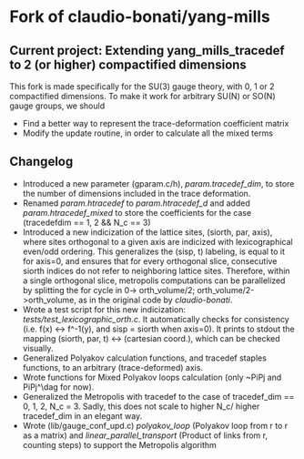 # Fork of claudio-bonati/yang-mills
## Current project: Extending yang\_mills\_tracedef to 2 (or higher) compactified dimensions

This fork is made specifically for the SU(3) gauge theory, with 0, 1 or 2 compactified dimensions.
To make it work for arbitrary SU(N) or SO(N) gauge groups, we should
- Find a better way to represent the trace-deformation coefficient matrix
- Modify the update routine, in order to calculate all the mixed terms

## Changelog

- Introduced a new parameter (gparam.c/h), *param.tracedef\_dim*, to store the number of dimensions included in the trace deformation.
- Renamed *param.htracedef* to *param.htracedef_d* and added *param.htracedef_mixed* to store the coefficients for the case (tracedefdim == 1, 2 && N\_c == 3)
- Introduced a new indicization of the lattice sites, (siorth, par, axis), where sites orthogonal to a given axis are indicized with lexicographical even/odd ordering. This generalizes the (sisp, t) labeling, is equal to it for axis=0, and ensures that for every orthogonal slice, consecutive siorth indices do not refer to neighboring lattice sites. Therefore, within a single orthogonal slice, metropolis computations can be parallelized by splitting the for cycle in 0-\> orth\_volume/2; orth\_volume/2-\>orth\_volume, as in the original code by _claudio-bonati_.
- Wrote a test script for this new indicization: _tests/test\_lexicographic\_orth.c_. It automatically checks for consistency (i.e. f(x) <-> f^-1(y), and sisp = siorth when axis=0). It prints to stdout the mapping (siorth, par, t) <-> (cartesian coord.), which can be checked visually.
- Generalized Polyakov calculation functions, and tracedef staples functions, to an arbitrary (trace-deformed) axis.
- Wrote functions for Mixed Polyakov loops calculation (only ~PiPj and PiPj^\dag for now).
- Generalized the Metropolis with tracedef to the case of tracedef\_dim == 0, 1, 2, N\_c = 3.  Sadly, this does not scale to higher N\_c/ higher tracedef\_dim in an elegant way.
- Wrote (lib/gauge_conf_upd.c) _polyakov\_loop_ (Polyakov loop from r to r as a matrix) and _linear\_parallel\_transport_ (Product of links from r, counting steps) to support the Metropolis algorithm
